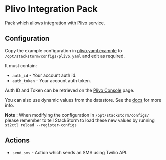 # Plivo Integration Pack

Pack which allows integration with [Plivo](https://www.plivo.com/) service.

## Configuration

Copy the example configuration in [plivo.yaml.example](./plivo.yaml.example)
to `/opt/stackstorm/configs/plivo.yaml` and edit as required.

It must contain:

* ``auth_id`` - Your account auth id.
* ``auth_token`` - Your account auth token.

Auth ID and Token can be retrieved on the [Plivo Console](https://console.plivo.com/dashboard/) page.

You can also use dynamic values from the datastore. See the
[docs](https://docs.stackstorm.com/reference/pack_configs.html) for more info.

**Note** : When modifying the configuration in `/opt/stackstorm/configs/` please
           remember to tell StackStorm to load these new values by running
           `st2ctl reload --register-configs`

## Actions

* ``send_sms`` - Action which sends an SMS using Twilio API.
